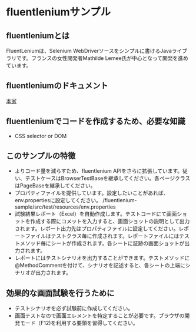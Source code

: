 # fluentleniumサンプル
## fluentleniumとは
FluentLeniumは、Selenium WebDriverソースをシンプルに書けるJavaライブラリです。フランスの女性開発者Mathilde Lemee氏が中心となって開発を進めています。

## fluentleniumのドキュメント
[本家](https://github.com/FluentLenium/FluentLenium)

## fluentleniumでコードを作成するため、必要な知識
* CSS selector or DOM

## このサンプルの特徴
* よりコード量を減らすため、fluentlenium APIをさらに拡張しています。従い、テストケースはBrowserTestBaseを継承してください。各ページクラスはPageBaseを継承してください。
* プロパティファイルを提供しています。設定したいことがあれば、env.propertiesに設定してください。
/fluentlenium-sample/src/test/resources/env.properties
* 試験結果レポート（Excel）を自動作成します。テストコードにて画面ショットを作成する際にコメットを入力すると、画面ショットの説明として出力されます。レポート出力先はプロパティファイルに設定してください。レポートファイルはテストクラス毎に作成されます。レポートファイルにはテストメソッド毎にシートが作成されます。各シートに証跡の画面ショットが出力されます。
* レポートにはテストシナリオを出力することができます。テストメソッドに@MethodCommentを付けて、シナリオを記述すると、各シートの上端にシナリオが出力されます。

## 効果的な画面試験を行うために
* テストシナリオを必ず試験前に作成してください。
* 画面テストなので画面エレメントを特定することが必要です。ブラウザの開発モード（F12)を利用する要領を習得してください。
